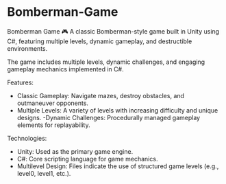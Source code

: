 # Bomberman-Game
Bomberman Game 🎮
A classic Bomberman-style game built in Unity using C#, featuring multiple levels, dynamic gameplay, and destructible environments.

The game includes multiple levels, dynamic challenges, and engaging gameplay mechanics implemented in C#.

Features:
- Classic Gameplay: Navigate mazes, destroy obstacles, and outmaneuver opponents.
- Multiple Levels: A variety of levels with increasing difficulty and unique designs.
 -Dynamic Challenges: Procedurally managed gameplay elements for replayability.

Technologies:
- Unity: Used as the primary game engine.
- C#: Core scripting language for game mechanics.
- Multilevel Design: Files indicate the use of structured game levels (e.g., level0, level1, etc.).
